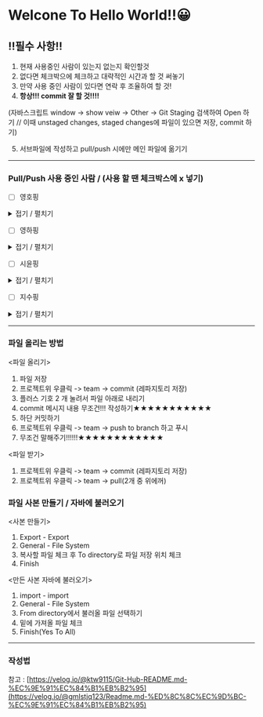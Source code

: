 # Welcone To Hello World!!😀
## ‼필수 사항‼
1. 현재 사용중인 사람이 있는지 없는지 확인할것
2. 없다면 체크박으에 체크하고 대략적인 시간과 할 것 써놓기
3. 만약 사용 중인 사람이 있다면 연락 후 조율하여 할 것!
4. **항상!!! commit 잘 할 것!!!!**

  (자바스크립트 window -> show veiw -> Other -> Git Staging 검색하여 Open 하기 // 이때 unstaged changes, staged changes에 파일이 있으면 저장, commit 하기)

5. 서브파일에 작성하고 pull/push 시에만 메인 파일에 옮기기
  
---  
### Pull/Push 사용 중인 사람 / (사용 할 땐 체크박스에 x 넣기)
- [ ] 영호핑
<details>
  <summary>접기 / 펼치기</summary>
  약 00:00 ~ 00:10 | login 기능 수정
</details>


- [ ] 영하핑
<details>
  <summary>접기 / 펼치기</summary>
  약 00:00 ~ 00:10 | login 기능 수정
</details>


- [ ] 시윤핑
<details>
  <summary>접기 / 펼치기</summary>
  약 00:00 ~ 00:10 | login 기능 수정
</details>


- [ ] 지수핑
<details>
  <summary>접기 / 펼치기</summary>
  약 00:00 ~ 00:10 | login 기능 수정
</details>



---
### 파일 올리는 방법
<파일 올리기>
1. 파일 저장
2. 프로젝트위 우클릭 -> team -> commit (레파지토리 저장)
3. 플러스 기호 2 개 눌려서 파일 아래로 내리기
4. commit 메시지 내용 무조건!!! 작성하기★★★★★★★★★★★
5. 하단 커밋하기
6. 프로젝트위 우클릭 -> team -> push to branch 하고 푸시
7. 무조건 말해주기!!!!!!★★★★★★★★★★★★

<파일 받기>
1. 프로젝트위 우클릭 -> team -> commit (레파지토리 저장)
2. 프로젝트위 우클릭 -> team -> pull(2개 중 위에꺼)

### 파일 사본 만들기 / 자바에 불러오기
<사본 만들기>
1. Export - Export
2. General - File System
3. 복사할 파일 체크 후 To directory로 파일 저장 위치 체크
4. Finish

<만든 사본 자바에 불러오기>
1. import - import
2. General - File System
3. From directory에서 불러올 파일 선택하기
4. 밑에 가져올 파일 체크
5. Finish(Yes To All)
---
### 작성법
참고 : [https://velog.io/@ktw9115/Git-Hub-README.md-%EC%9E%91%EC%84%B1%EB%B2%95](https://velog.io/@gmlstjq123/Readme.md-%ED%8C%8C%EC%9D%BC-%EC%9E%91%EC%84%B1%EB%B2%95)
